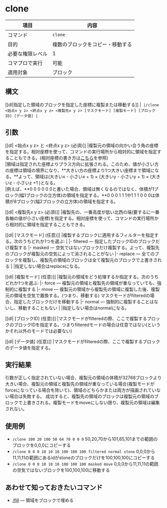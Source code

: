 # clone

|項目|内容|
|---|---|
|コマンド|`clone`|
|目的|複数のブロックをコピー・移動する|
| 必要な権限レベル | 1 |
|コマブロで実行|可能|
|適用対象|ブロック|

## 構文

[[dl|指定した領域のブロックを指定した座標に複製または移動する]]
|```
|/clone <始点x y z> <終点x y z> <複製先x y z> [マスクモード] [複製モード] [ブロックID] [データ値]
|```

## 引数

[[dl| <始点x y z> と <終点x y z> (必須)]]
|複製元の領域の向かい合う角の座標を指定する。相対座標を使って、コマンドの実行場所から相対的に領域を指定することもできる。(相対座標の書き方は[こちら](https://www.napoan.com/pe-command-words-pickup/#tilde)を参照)  
|領域は指定された座標よりプラス方向に拡張される。このため、値が小さい方の座標は領域の境界になり、**大きい方の座標より1つ大きい座標まで領域になる。**よって、領域は(大きいx - 小さいx + 1) × (大きいy - 小さいy + 1) × (大きいz - 小さいz +1 )となる。  
|例えば、**0 0 0 0 0 0と書いた場合、領域は無くなるのではなく、体積が1ブロック(幅1ブロックの立方体)の領域を指定する。**0 0 0 1 1 1や1 1 1 0 0 0は体積が8ブロック(幅2ブロックの立方体)の領域を指定する。

[[dl| <複製先x y z> (必須)]]
|複製先の、一番高度が低い北西の端(要するに一番各軸の値が小さい座標)を指定する。相対座標を使って、コマンドの実行場所から相対的に領域を指定することもできる。

[[dl| [マスクモード] (任意)]]
|複製するブロックに適用するフィルターを指定する。次のうちどれか1つを選ぶ:
|
|- filtered ― 指定したブロックIDのブロックだけ複製する
|- masked ― 空気ではないブロックだけ複製する。よって、複製先のブロックが複製元の空気によって消されることがない
|- replace ― 全てのブロックを複製し、複製先の領域のブロックは全て複製元のブロックで上書きされる
|
|指定しない場合はreplaceになる。

[[dl| [複製モード] (任意)]]
|複製元の領域をどう処理するか指定する。次のうちどれか1つを選ぶ:
|- force ― 複製元の領域と複製先の領域が重なっていても、強制的に複製する
|- move ― 複製元の領域から複製先の領域に複製した後、複製元の領域を空気で置換する。(つまり、移動する) マスクモードがfilteredの場合、指定したブロックだけを移動する
|- normal ― 強制的に複製することはないし、移動することもない
|
|指定しない場合はnormalになる。

[[dl| [ブロックID] (任意)]]
|マスクモードがfilteredの際、ここで複製するブロックのブロックIDを指定する。つまりfilteredモードの場合は任意ではない(というかそれ以外のモードでは必要ない)

[[dl| [データ値] (任意)]]
|マスクモードがfilteredの際、ここで複製するブロックのデータ値を指定する。

## 実行結果

引数が正しく指定されていない場合、複製元の領域の体積が32768ブロックより大きい場合、複製元の領域と複製先の領域が重なっている場合(複製モードがforceになっている場合を除いて)、領域のどちらかまたは両方が描画されていない場合は失敗する。 成功すると、複製先の領域のブロックは複製元の領域のブロックで上書きされる。複製モードをmoveにしない限り、複製元の領域は編集されない。

## 使用例

- `/clone 100 20 100 50 64 70 0 0 0` 50,20,70から101,65,101までの範囲のブロックを0,0,0にコピーする
- `/clone 0 0 0 10 10 10 100 100 100 filtered normal stone` 0,0,0から11,11,11の範囲にあるidがstoneのブロックだけを100,100,100にコピーする
- `/clone 0 0 0 10 10 10 100 100 100 masked move` 0,0,0から11,11,11の範囲の空気ではないブロックを100,100,100に移動する

## あわせて知っておきたいコマンド

- [/fill](./fill) ― 領域をブロックで埋める
